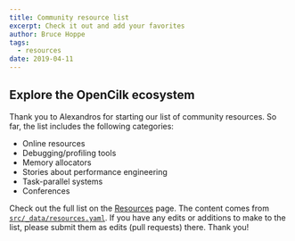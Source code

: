```yaml
---
title: Community resource list
excerpt: Check it out and add your favorites
author: Bruce Hoppe
tags:
  - resources
date: 2019-04-11
---
```


## Explore the OpenCilk ecosystem

Thank you to Alexandros for starting our list of community resources. So far, the list includes the following categories:

- Online resources
- Debugging/profiling tools
- Memory allocators
- Stories about performance engineering
- Task-parallel systems
- Conferences

Check out the full list on the [Resources](/community/resources) page. The content comes from [`src/_data/resources.yaml`](https://github.com/OpenCilk/www.opencilk.org/blob/main/src/_data/resources.yaml). If you have any edits or additions to make to the list, please submit them as edits (pull requests) there. Thank you!

